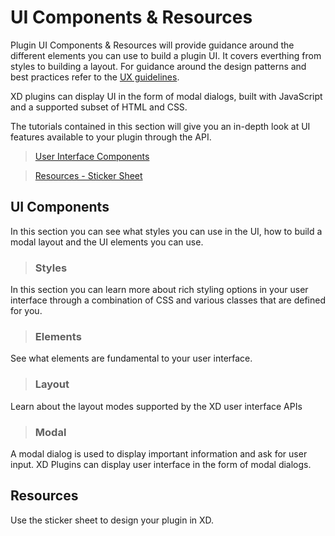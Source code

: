 # UI Components & Resources

Plugin UI Components & Resources will provide guidance around the different elements you can use to build a plugin UI. It covers everthing from styles to building a layout. For guidance around the design patterns and best practices refer to the [UX guidelines](../ux_guidelines/index.md).

XD plugins can display UI in the form of modal dialogs, built with JavaScript and a supported subset of HTML and CSS.

The tutorials contained in this section will give you an in-depth look at UI features available to your plugin through the API.


> [User Interface Components](/reference/ui/index.md)

> [Resources - Sticker Sheet](./Sticker_sheet.md)

## UI Components
In this section you can see what styles you can use in the UI, how to build a modal layout and the UI elements you can use.

> ### Styles 
In this section you can learn more about rich styling options in your user interface through a combination of CSS and various classes that are defined for you.

> ### Elements
See what elements are fundamental to your user interface.

> ### Layout 
Learn about the layout modes supported by the XD user interface APIs 

> ### Modal
A modal dialog is used to display important information and ask for user input. XD Plugins can display user interface in the form of modal dialogs.

## Resources
Use the sticker sheet to design your plugin in XD.